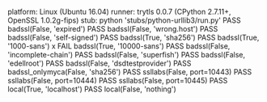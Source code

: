 platform: Linux (Ubuntu 16.04)
runner: trytls 0.0.7 (CPython 2.7.11+, OpenSSL 1.0.2g-fips)
stub: python 'stubs/python-urllib3/run.py'
  PASS badssl(False, 'expired')
  PASS badssl(False, 'wrong.host')
  PASS badssl(False, 'self-signed')
  PASS badssl(True, 'sha256')
  PASS badssl(True, '1000-sans')
x FAIL badssl(True, '10000-sans')
  PASS badssl(False, 'incomplete-chain')
  PASS badssl(False, 'superfish')
  PASS badssl(False, 'edellroot')
  PASS badssl(False, 'dsdtestprovider')
  PASS badssl_onlymyca(False, 'sha256')
  PASS ssllabs(False, port=10443)
  PASS ssllabs(False, port=10444)
  PASS ssllabs(False, port=10445)
  PASS local(True, 'localhost')
  PASS local(False, 'nothing')
